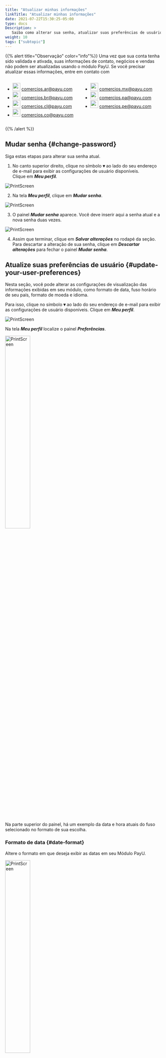 ```yaml
---
title: "Atualizar minhas informações"
linkTitle: "Atualizar minhas informações"
date: 2021-07-22T15:30:25-05:00
type: docs
Description: >
   Saiba como alterar sua senha, atualizar suas preferências de usuário, alterar o logotipo da loja e solicitar a alteração de seus dados bancários.
weight: 10
tags: ["subtopic"]
---
```

{{% alert title="Observação" color="info"%}}
Uma vez que sua conta tenha sido validada e ativada, suas informações de contato, negócios e vendas não podem ser atualizadas usando o módulo PayU. Se você precisar atualizar essas informações, entre em contato com

<div style="display: flex;">
  <div style="float: left;width: 50%;">
    <ul>
      <li><img src="/assets/Argentina.png" width="25px"/> <a href="comercios.ar@payu.com">comercios.ar@payu.com</a></li>
      <li><img src="/assets/Brasil.png" width="25px"/> <a href="comercios.br@payu.com">comercios.br@payu.com</a></li>
      <li><img src="/assets/Chile.png" width="25px"/> <a href="comercios.cl@payu.com">comercios.cl@payu.com</a></li>
      <li><img src="/assets/Colombia.png" width="25px"/> <a href="comercios.co@payu.com">comercios.co@payu.com</a></li>
    </ul>
  </div>
  <div style="float: left;width: 50%;">
    <ul>
      <li><img src="/assets/Mexico.png" width="25px"/> <a href="comercios.mx@payu.com">comercios.mx@payu.com</a></li>
      <li><img src="/assets/Panama.png" width="25px"/> <a href="comercios.pa@payu.com">comercios.pa@payu.com</a></li>
      <li><img src="/assets/Peru.png" width="25px"/> <a href="comercios.pe@payu.com">comercios.pe@payu.com</a></li>
    </ul>
  </div>
</div>

{{% /alert %}}

## Mudar senha {#change-password}
Siga estas etapas para alterar sua senha atual.

1. No canto superior direito, clique no símbolo **▾** ao lado do seu endereço de e-mail para exibir as configurações de usuário disponíveis.<br>Clique em _**Meu perfil**_.

![PrintScreen](/assets/UserPreferences/UserPreferences_01_pt.png)

2. Na tela _**Meu perfil**_, clique em _**Mudar senha**_.

![PrintScreen](/assets/UserPreferences/UserPreferences_02_pt.png)

3. O painel _**Mudar senha**_ aparece. Você deve inserir aqui a senha atual e a nova senha duas vezes.

![PrintScreen](/assets/UserPreferences/UserPreferences_03_pt.png)

4. Assim que terminar, clique em _**Salvar alterações**_ no rodapé da seção. Para descartar a alteração de sua senha, clique em _**Descartar alterações**_ para fechar o painel _**Mudar senha**_.

## Atualize suas preferências de usuário {#update-your-user-preferences}
Nesta seção, você pode alterar as configurações de visualização das informações exibidas em seu módulo, como formato de data, fuso horário de seu país, formato de moeda e idioma.

Para isso, clique no símbolo **▾** ao lado do seu endereço de e-mail para exibir as configurações de usuário disponíveis. Clique em _**Meu perfil**_.

![PrintScreen](/assets/UserPreferences/UserPreferences_01_pt.png)

Na tela _**Meu perfil**_ localize o painel _**Preferências**_.

<img src="/assets/UserPreferences/UserPreferences_04_pt.png" alt="PrintScreen" width="40%"/><br>

Na parte superior do painel, há um exemplo da data e hora atuais do fuso selecionado no formato de sua escolha.

### Formato de data {#date-format}
Altere o formato em que deseja exibir as datas em seu Módulo PayU.

<img src="/assets/UserPreferences/UserPreferences_05_pt.png" alt="PrintScreen" width="40%"/><br>

Você pode usar qualquer um dos seguintes formatos:

| Formato     | Exemplo<br>_24 de agosto de 2021_ |
|-------------|------------------------------|
| dd/mm/aaaa  | 24/08/2021                   |
| mm/dd/aaaa  | 08/24/2021                   |
| aaaa/mm/dd  | 2021/08/24                   |
| aaaa/mmm/dd | 2021/Ago/24                  |
| dd-mm-aaaa  | 24-08-2021                   |
| mm-dd-aaaa  | 08-24-2021                   |
| aaaa-mm-dd  | 2021-08-24                   |
| aaaa-mmm-dd | 2021-Ago-24                  |

### Fuso horário {#time-zone}
Altere o fuso horário do país no qual deseja exibir as informações da transação.

<img src="/assets/UserPreferences/UserPreferences_06_pt.png" alt="PrintScreen" width="40%"/>

### Formato de moeda {#currency-format}
Altere o formato dos valores monetários mostrados em seu módulo PayU.

<img src="/assets/UserPreferences/UserPreferences_07_pt.png" alt="PrintScreen" width="40%"/>

### Idioma {#language}
Altere o idioma do seu módulo PayU.

<img src="/assets/UserPreferences/UserPreferences_08_pt.png" alt="PrintScreen" width="40%"/>

{{% alert title="Observação" color="info"%}}
Depois de alterar qualquer uma das configurações do usuário, não se esqueça de clicar em _**Salvar alterações**_ no rodapé da seção.
{{% /alert %}}

## Mudar o seu logotipo {#change-your-logo}
No módulo PayU, você pode fazer o upload do logotipo de sua loja para que apareça em nosso Web checkout. 

![PrintScreen](/assets/Logo/Logo_01_pt.png)

Para fazer upload ou atualizar seu logotipo, siga estas etapas.

1. Nas opções de conta, expanda a conta atual usando o símbolo▾. Em seguida, selecione _**Dados de vendas**_.

<img src="/assets/Logo/Logo_02_pt.png" alt="PrintScreen" width="30%"/><br>

2. Na janela _**Dados da suas vendas**_, encontre o campo _Merchant logo_.<br>Se você ainda não fez o upload de um logotipo, clique no link _**Escolha o seu logotipo**_. Caso contrário, use o link _**Mudar o logo**_.

![PrintScreen](/assets/Logo/Logo_03_pt.png)
![PrintScreen](/assets/Logo/Logo_04_pt.png)

3. O painel de upload aparecerá. Localize a imagem do seu logotipo em seu computador.

4. O tamanho máximo permitido para o seu logotipo é 350x90 pixels. Se a imagem selecionada for maior que esse tamanho, você pode recortá-la usando o painel de upload. Este painel também oferece opções para ampliar ou girar a imagem.<br>Quando terminar, clique _**Salvar**_.

<img src="/assets/Logo/Logo_05_pt.png" alt="PrintScreen" width="50%"/>

## Solicitar a alteração da sua conta bancária {#request-the-change-of-your-bank-account}
Assim que sua conta for verificada por nossa equipe de riscos, você pode solicitar a atualização de suas informações bancárias. Por motivos de segurança, a atualização das informações bancárias deve ser verificada novamente, assim como quando você cria a conta.

Para solicitar a atualização da sua conta bancária, expanda a opção _**Transferências**_ no menu esquerdo. Então, selecione _**Editar dados bancários**_.

![PrintScreen](/assets/BankInformation/BankInformation_01_pt.png)

A opção _**Dados bancários**_ abre. Clique no link _**Editar**_ para habilitar os campos da conta bancária.

![PrintScreen](/assets/BankInformation/BankInformation_02_pt.png)

Forneça as informações relacionadas à sua conta bancária, como: país, banco, número da conta etc

![PrintScreen](/assets/BankInformation/BankInformation_03_pt.png)

{{% alert title="Considerations" color="info"%}}
* As informações disponíveis dependem do país de sua conta.
* Se a conta bancária for estrangeira, você deve fornecer as informações do **Banco intermediário** como nome, _Código ABA_ e _Código Swift_.
{{% /alert %}}

Junto com as informações fornecidas, você precisa anexar uma certificação<sup>\*</sup> emitida por seu banco para comprovar a veracidade e autenticidade das informações. 

<sup>\*</sup> _Dependiendo de su país, es posible que deba adjuntar más documentos._

![PrintScreen](/assets/BankInformation/BankInformation_04_pt.png)

Quando terminar, clique em _**Salvar alterações**_. Quando as informações são enviadas, você é questionado sobre o resultado da operação.

<img src="/assets/BankInformation/BankInformation_05.png" alt="PrintScreen" width="50%"/><br>

Além disso, você recebe um e-mail informando a solicitação e fornecendo o número do ticket.

O procedimento de validação da sua conta leva até dois dias úteis. Enquanto isso, as informações que você fornece são carregadas no painel **_Conta bancária em análise_**.

![PrintScreen](/assets/BankInformation/BankInformation_06_pt.png)

Assim que as informações de sua conta bancária forem validadas por nossa equipe de Risco, você poderá transferir para ela os fundos arrecadados em sua conta PayU. Enquanto a nova conta está em validação, as transferências que você faz são enviadas para a conta bancária anterior.